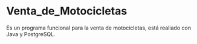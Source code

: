 # Venta_de_Motocicletas
 Es un programa funcional para la venta de motocicletas, está realiado con Java y PostgreSQL.
